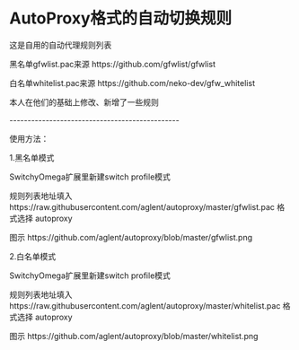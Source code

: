 # AutoProxy格式的自动切换规则

<P>这是自用的自动代理规则列表
<p>黑名单gfwlist.pac来源  https://github.com/gfwlist/gfwlist
<p>白名单whitelist.pac来源 https://github.com/neko-dev/gfw_whitelist
<p>本人在他们的基础上修改、新增了一些规则
<p>-----------------------------------------------
<p>使用方法：
<p>1.黑名单模式
<p>SwitchyOmega扩展里新建switch profile模式
<p>规则列表地址填入 https://raw.githubusercontent.com/aglent/autoproxy/master/gfwlist.pac 格式选择 autoproxy
<p>图示 https://github.com/aglent/autoproxy/blob/master/gfwlist.png
<p>2.白名单模式
<p>SwitchyOmega扩展里新建switch profile模式 
<p>规则列表地址填入 https://raw.githubusercontent.com/aglent/autoproxy/master/whitelist.pac 格式选择 autoproxy
<p>图示 https://github.com/aglent/autoproxy/blob/master/whitelist.png
      
